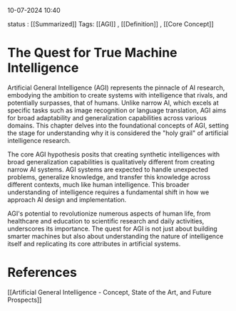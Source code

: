 
10-07-2024 10:40

status : [[Summarized]]
Tags: [[AGI]] , [[Definition]] , [[Core Concept]] 

# The Quest for True Machine Intelligence

Artificial General Intelligence (AGI) represents the pinnacle of AI research, embodying the ambition to create systems with intelligence that rivals, and potentially surpasses, that of humans. Unlike narrow AI, which excels at specific tasks such as image recognition or language translation, AGI aims for broad adaptability and generalization capabilities across various domains. This chapter delves into the foundational concepts of AGI, setting the stage for understanding why it is considered the "holy grail" of artificial intelligence research.

The core AGI hypothesis posits that creating synthetic intelligences with broad generalization capabilities is qualitatively different from creating narrow AI systems. AGI systems are expected to handle unexpected problems, generalize knowledge, and transfer this knowledge across different contexts, much like human intelligence. This broader understanding of intelligence requires a fundamental shift in how we approach AI design and implementation.

AGI's potential to revolutionize numerous aspects of human life, from healthcare and education to scientific research and daily activities, underscores its importance. The quest for AGI is not just about building smarter machines but also about understanding the nature of intelligence itself and replicating its core attributes in artificial systems.

# References

[[Artificial General Intelligence - Concept, State of the Art, and Future Prospects]] 